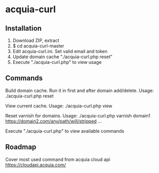 # acquia-curl

## Installation

1. Download ZIP, extract
2. $ cd acquia-curl-master
3. Edit acquia-curl.ini. Set valid email and token
4. Update domain cache "./acquia-curl.php reset"
5. Execute "./acquia-curl.php" to view usage

## Commands

Build domain cache. Run it in first and after domain add/delete. Usage: ./acquia-curl.php reset

View current cache. Usage: ./acquia-curl.php view

Reset varnish for domains. Usage: ./acquia-curl.php varnish domain1  https://domain2.com/any/path/will/stripped ...

Execute "./acquia-curl.php" to view available commands

## Roadmap

Cover most used command from acquia cloud api https://cloudapi.acquia.com/